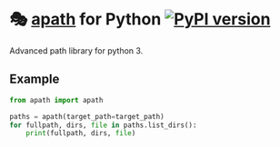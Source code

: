 # 🎭 [apath](https://gitlab.univmind.net/bebestcode/apath) for Python [![PyPI version](https://badge.fury.io/py/apath.svg)](https://pypi.python.org/pypi/playwright/)

Advanced path library for python 3.

## Example

```py
from apath import apath

paths = apath(target_path=target_path)
for fullpath, dirs, file in paths.list_dirs():
    print(fullpath, dirs, file)
```
